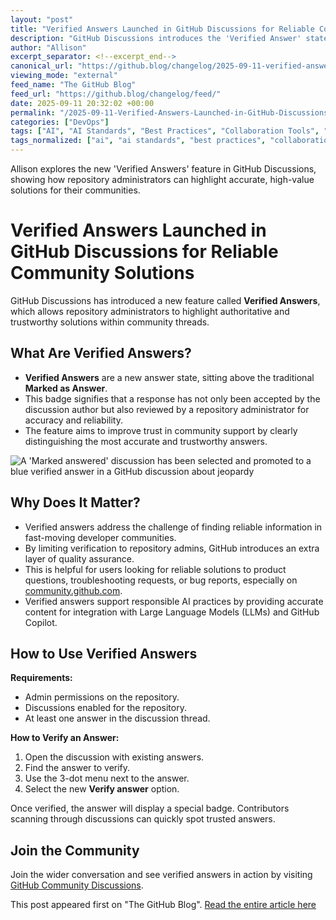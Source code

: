 ```yaml
---
layout: "post"
title: "Verified Answers Launched in GitHub Discussions for Reliable Community Solutions"
description: "GitHub Discussions introduces the 'Verified Answer' state to help repository administrators mark high-quality, trustworthy answers within community threads, sitting above the existing 'Marked as Answer' option. This system highlights authoritative solutions, supports responsible AI practices, and can enhance integration with tools like LLMs and GitHub Copilot, offering improved knowledge curation for developer communities."
author: "Allison"
excerpt_separator: <!--excerpt_end-->
canonical_url: "https://github.blog/changelog/2025-09-11-verified-answers-generally-available-in-github-discussions"
viewing_mode: "external"
feed_name: "The GitHub Blog"
feed_url: "https://github.blog/changelog/feed/"
date: 2025-09-11 20:32:02 +00:00
permalink: "/2025-09-11-Verified-Answers-Launched-in-GitHub-Discussions-for-Reliable-Community-Solutions.html"
categories: ["DevOps"]
tags: ["AI", "AI Standards", "Best Practices", "Collaboration Tools", "Community Engagement", "Community Management", "Copilot Readiness", "Developer Collaboration", "DevOps", "GitHub Discussions", "Knowledge Sharing", "LLM Integration", "News", "Repository Administration", "Verified Answers"]
tags_normalized: ["ai", "ai standards", "best practices", "collaboration tools", "community engagement", "community management", "copilot readiness", "developer collaboration", "devops", "github discussions", "knowledge sharing", "llm integration", "news", "repository administration", "verified answers"]
---
```


Allison explores the new 'Verified Answers' feature in GitHub Discussions, showing how repository administrators can highlight accurate, high-value solutions for their communities.<!--excerpt_end-->

# Verified Answers Launched in GitHub Discussions for Reliable Community Solutions

GitHub Discussions has introduced a new feature called **Verified Answers**, which allows repository administrators to highlight authoritative and trustworthy solutions within community threads.

## What Are Verified Answers?

- **Verified Answers** are a new answer state, sitting above the traditional **Marked as Answer**.
- This badge signifies that a response has not only been accepted by the discussion author but also reviewed by a repository administrator for accuracy and reliability.
- The feature aims to improve trust in community support by clearly distinguishing the most accurate and trustworthy answers.

![A 'Marked answered' discussion has been selected and promoted to a blue verified answer in a GitHub discussion about jeopardy](https://github.com/user-attachments/assets/f1f8a3af-3bdd-4ca2-abcc-424222ea1cd4)

## Why Does It Matter?

- Verified answers address the challenge of finding reliable information in fast-moving developer communities.
- By limiting verification to repository admins, GitHub introduces an extra layer of quality assurance.
- This is helpful for users looking for reliable solutions to product questions, troubleshooting requests, or bug reports, especially on [community.github.com](https://github.com/orgs/community/discussions/).
- Verified answers support responsible AI practices by providing accurate content for integration with Large Language Models (LLMs) and GitHub Copilot.

## How to Use Verified Answers

**Requirements:**

- Admin permissions on the repository.
- Discussions enabled for the repository.
- At least one answer in the discussion thread.

**How to Verify an Answer:**

1. Open the discussion with existing answers.
2. Find the answer to verify.
3. Use the 3-dot menu next to the answer.
4. Select the new **Verify answer** option.

Once verified, the answer will display a special badge. Contributors scanning through discussions can quickly spot trusted answers.

## Join the Community

Join the wider conversation and see verified answers in action by visiting [GitHub Community Discussions](https://github.com/orgs/community/discussions).

This post appeared first on "The GitHub Blog". [Read the entire article here](https://github.blog/changelog/2025-09-11-verified-answers-generally-available-in-github-discussions)
